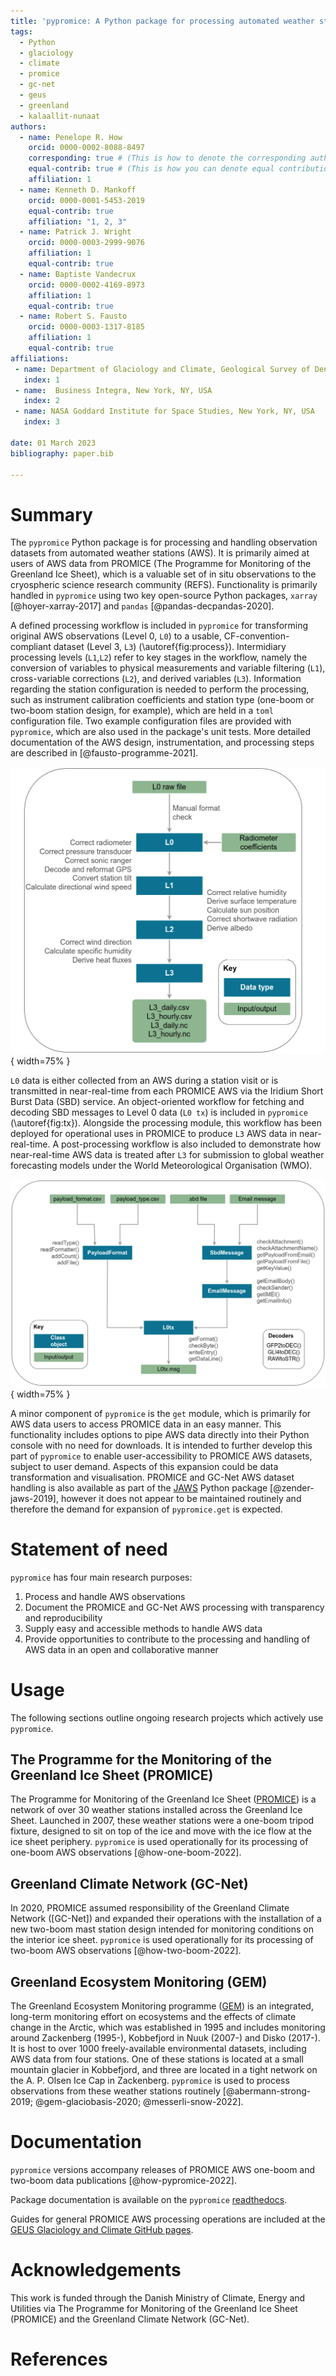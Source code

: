 ```yaml
---
title: 'pypromice: A Python package for processing automated weather station data'
tags:
  - Python
  - glaciology
  - climate
  - promice
  - gc-net
  - geus
  - greenland
  - kalaallit-nunaat
authors:
  - name: Penelope R. How
    orcid: 0000-0002-8088-8497
    corresponding: true # (This is how to denote the corresponding author)
    equal-contrib: true # (This is how you can denote equal contributions between multiple authors)
    affiliation: 1
  - name: Kenneth D. Mankoff
    orcid: 0000-0001-5453-2019
    equal-contrib: true 
    affiliation: "1, 2, 3"
  - name: Patrick J. Wright
    orcid: 0000-0003-2999-9076
    affiliation: 1
    equal-contrib: true 
  - name: Baptiste Vandecrux
    orcid: 0000-0002-4169-8973
    affiliation: 1
    equal-contrib: true
  - name: Robert S. Fausto
    orcid: 0000-0003-1317-8185
    affiliation: 1
    equal-contrib: true
affiliations:
 - name: Department of Glaciology and Climate, Geological Survey of Denmark and Greenland (GEUS), Denmark
   index: 1
 - name:  Business Integra, New York, NY, USA
   index: 2
 - name: NASA Goddard Institute for Space Studies, New York, NY, USA
   index: 3

date: 01 March 2023
bibliography: paper.bib

---
```


# Summary

<!--   A summary describing the high-level functionality and purpose of the software for a diverse, non-specialist audience.	-->

The `pypromice` Python package is for processing and handling observation datasets from automated weather stations (AWS). It is primarily aimed at users of AWS data from PROMICE (The Programme for Monitoring of the Greenland Ice Sheet), which is a valuable set of in situ observations to the cryospheric science research community (REFS). Functionality is primarily handled in `pypromice` using two key open-source Python packages, `xarray` [@hoyer-xarray-2017] and `pandas` [@pandas-decpandas-2020].

A defined processing workflow is included in `pypromice` for transforming original AWS observations (Level 0, `L0`) to a usable, CF-convention-compliant dataset (Level 3, `L3`) (\autoref{fig:process}). Intermidiary processing levels (`L1`,`L2`) refer to key stages in the workflow, namely the conversion of variables to physical measurements and variable filtering (`L1`), cross-variable corrections (`L2`), and derived variables (`L3`). Information regarding the station configuration is needed to perform the processing, such as instrument calibration coefficients and station type (one-boom or two-boom station design, for example), which are held in a `toml` configuration file. Two example configuration files are provided with `pypromice`, which are also used in the package's unit tests. More detailed documentation of the AWS design, instrumentation, and processing steps are described in [@fausto-programme-2021].

![AWS data Level 0 (`L0`) to Level 3 (`L3`) processing steps, where `L0` refers to raw, original data and `L3` is usable data that has been transformed, corrected and filtered \label{fig:process}](https://raw.githubusercontent.com/GEUS-Glaciology-and-Climate/geus-glaciology-and-climate.github.io/master/assets/images/aws_workflow_raw.png){ width=75% }

`L0` data is either collected from an AWS during a station visit or is transmitted in near-real-time from each PROMICE AWS via the Iridium Short Burst Data (SBD) service. An object-oriented workflow for fetching and decoding SBD messages to Level 0 data (`L0 tx`) is included in `pypromice` (\autoref{fig:tx}). Alongside the processing module, this workflow has been deployed for operational uses in PROMICE to produce `L3` AWS data in near-real-time. A post-processing workflow is also included to demonstrate how near-real-time AWS data is treated after `L3` for submission to global weather forecasting models under the World Meteorological Organisation (WMO).

![Object-oriented workflow in `pypromice.tx` for fetching and decoding AWS transmission messages to Level 0 (`L0 tx`) data \label{fig:tx}](https://raw.githubusercontent.com/GEUS-Glaciology-and-Climate/geus-glaciology-and-climate.github.io/master/assets/images/aws_tx_design.png){ width=75% }

A minor component of `pypromice` is the `get` module, which is primarily for AWS data users to access PROMICE data in an easy manner. This functionality includes options to pipe AWS data directly into their Python console with no need for downloads. It is intended to further develop this part of `pypromice` to enable user-accessibility to PROMICE AWS datasets, subject to user demand. Aspects of this expansion could be data transformation and visualisation. PROMICE and GC-Net AWS dataset handling is also available as part of the [JAWS](https://github.com/jaws/jaws) Python package [@zender-jaws-2019], however it does not appear to be maintained routinely and therefore the demand for expansion of `pypromice.get` is expected.


# Statement of need

<!--   A Statement of need section that clearly illustrates the research purpose of the software and places it in the context of related work.  -->

`pypromice` has four main research purposes:

1. Process and handle AWS observations  
2. Document the PROMICE and GC-Net AWS processing with transparency and reproducibility
3. Supply easy and accessible methods to handle AWS data
4. Provide opportunities to contribute to the processing and handling of AWS data in an open and collaborative manner


# Usage

<!--    Mention (if applicable) a representative set of past or ongoing research projects using the software and recent scholarly publications enabled by it. -->

The following sections outline ongoing research projects which actively use `pypromice`.

## The Programme for the Monitoring of the Greenland Ice Sheet (PROMICE)

The Programme for Monitoring of the Greenland Ice Sheet ([PROMICE](https://promice.org)) is a network of over 30 weather stations installed across the Greenland Ice Sheet. Launched in 2007, these weather stations were a one-boom tripod fixture, designed to sit on top of the ice and move with the ice flow at the ice sheet periphery. `pypromice` is used operationally for its processing of one-boom AWS observations [@how-one-boom-2022].

## Greenland Climate Network (GC-Net)

In 2020, PROMICE assumed responsibility of the Greenland Climate Network ([GC-Net]) and expanded their operations with the installation of a new two-boom mast station design intended for monitoring conditions on the interior ice sheet. `pypromice` is used operationally for its processing of two-boom AWS observations [@how-two-boom-2022].

## Greenland Ecosystem Monitoring (GEM)

The Greenland Ecosystem Monitoring programme ([GEM](https://g-e-m.dk/)) is an integrated, long-term monitoring effort on ecosystems and the effects of climate change in the Arctic, which was established in 1995 and includes monitoring around Zackenberg (1995-), Kobbefjord in Nuuk (2007-) and Disko (2017-). It is host to over 1000 freely-available environmental datasets, including AWS data from four stations. One of these stations is located at a small mountain glacier in Kobbefjord, and three are located in a tight network on the A. P. Olsen Ice Cap in Zackenberg. `pypromice` is used to process observations from these weather stations routinely [@abermann-strong-2019; @gem-glaciobasis-2020; @messerli-snow-2022].


# Documentation

`pypromice` versions accompany releases of PROMICE AWS one-boom and two-boom data publications [@how-pypromice-2022].

Package documentation is available on the `pypromice` [readthedocs](https://pypromice.readthedocs.io/en/latest/). 

Guides for general PROMICE AWS processing operations are included at the [GEUS Glaciology and Climate GitHub pages](https://geus-glaciology-and-climate.github.io/).


# Acknowledgements

This work is funded through the Danish Ministry of Climate, Energy and Utilities via The Programme for Monitoring of the Greenland Ice Sheet (PROMICE) and the Greenland Climate Network (GC-Net). 


# References

<!--  A list of key references, including to other software addressing related needs. Note that the references should include full names of venues, e.g., journals and conferences, not abbreviations only understood in the context of a specific discipline.	-->
